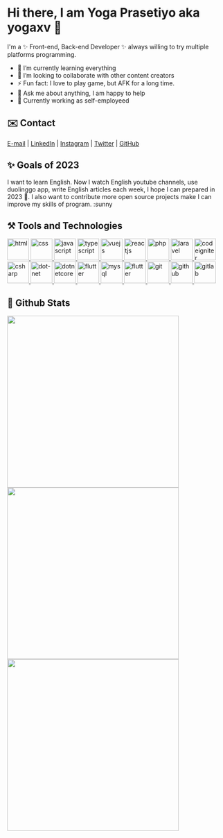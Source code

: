 # Hi there, I am Yoga Prasetiyo aka yogaxv 👋

I'm a ✨ Front-end, Back-end Developer ✨  always willing to try multiple platforms programming.

- 🌱 I’m currently learning everything
- 👯 I’m looking to collaborate with other content creators
- ⚡ Fun fact: I love to play game, but AFK for a long time.
- 💬 Ask me about anything, I am happy to help
- 💼 Currently working as self-employeed

## ✉️ Contact

[E-mail](mailto:yoga.xv@gmail.com) | [LinkedIn](https://www.linkedin.com/in/yogaxv) | [Instagram](https://www.instagram.com/sudip._.mondal/) | [Twitter](https://twitter.com/yogaxv) | [GitHub](https://github.com/yogaxv)

## ✨ Goals of 2023

I want to learn English. Now I watch English youtube channels, use duolinggo app, write English articles each week, I hope I can prepared in 2023 💪. I also want to contribute more open source projects make I can improve my skills of program. :sunny

## ⚒️ Tools and Technologies

<p class="technologies left">
  <a href="https://www.w3.org/html/" target="_blank" title="html">
    <img src="https://cdn.jsdelivr.net/gh/devicons/devicon/icons/html5/html5-original.svg" width="50px" alt="html" />
  </a>
  <a href="https://www.w3.org/Style/CSS/" target="_blank" title="css">
    <img src="https://cdn.jsdelivr.net/gh/devicons/devicon/icons/css3/css3-original.svg" width="50px" alt="css"/>
  </a>
  <a href="https://developer.mozilla.org/en-US/docs/Web/JavaScript" target="_blank" title="javascript">
    <img src="https://cdn.jsdelivr.net/gh/devicons/devicon/icons/javascript/javascript-original.svg" width="50px" alt="javascript"/>
  </a>
  <a href="https://www.typescriptlang.org" target="_blank" title="typescript">
    <img src="https://cdn.jsdelivr.net/gh/devicons/devicon/icons/typescript/typescript-original.svg" width="50px" alt="typescript"/>
  </a>
  <a href="https://www.vuejs.org" target="_blank" title="vuejs">
    <img src="https://cdn.jsdelivr.net/gh/devicons/devicon/icons/vuejs/vuejs-original.svg" width="50px" alt="vuejs"/>
  </a>
  <a href="https://www.reactjs.org" target="_blank" title="reactjs">
    <img src="https://cdn.jsdelivr.net/gh/devicons/devicon/icons/react/react-original.svg" width="50px" alt="reactjs"/>
  </a>
  <a href="https://www.php.net" target="_blank" title="php">
    <img src="https://cdn.jsdelivr.net/gh/devicons/devicon/icons/php/php-original.svg" width="50px" alt="php"/>
  </a>
  <a href="https://www.laravel.net" target="_blank" title="laravel">
    <img src="https://cdn.jsdelivr.net/gh/devicons/devicon/icons/laravel/laravel-plain.svg" width="50px" alt="laravel" />
  </a>
  <a href="https://www.codeigniter.net" target="_blank" title="codeigniter">
    <img src="https://cdn.jsdelivr.net/gh/devicons/devicon/icons/codeigniter/codeigniter-plain.svg" width="50px" alt="codeigniter"/>
  </a>
  <a href="https://docs.microsoft.com/en-us/dotnet/csharp" target="_blank" title="csharp">
    <img src="https://cdn.jsdelivr.net/gh/devicons/devicon/icons/csharp/csharp-original.svg" width="50px" alt="csharp"/>
  </a>
  <a href="https://dotnet.microsoft.com" target="_blank" title="dot-net">
    <img src="https://cdn.jsdelivr.net/gh/devicons/devicon/icons/dot-net/dot-net-original.svg" width="50px" alt="dot-net"/>
  </a>
  <a href="https://dotnet.microsoft.com" target="_blank" title="dotnetcore">
    <img src="https://cdn.jsdelivr.net/gh/devicons/devicon/icons/dotnetcore/dotnetcore-original.svg" width="50px" alt="dotnetcore"/>
  </a>
  <a href="https://www.flutter.dev" target="_blank" title="flutter">
    <img src="https://cdn.jsdelivr.net/gh/devicons/devicon/icons/flutter/flutter-original.svg" width="50px" alt="flutter"/>
  </a>
  <a href="https://www.mysql.com/" target="_blank" title="mysql">
    <img src="https://cdn.jsdelivr.net/gh/devicons/devicon/icons/mysql/mysql-original.svg" width="50px" alt="mysql"/>
  </a>
  <a href="https://www.microsoft.com/en-us/sql-server/sql-server-2019" target="_blank" title="flutter">
    <img src="https://cdn.jsdelivr.net/gh/devicons/devicon/icons/microsoftsqlserver/microsoftsqlserver-plain.svg" width="50px" alt="flutter"/>
  </a>
  <a href="https://www.git-scm.com" target="_blank" title="git">
    <img src="https://cdn.jsdelivr.net/gh/devicons/devicon/icons/git/git-original.svg" width="50px" alt="git"/>
  </a>
  <a href="https://www.github.com" target="_blank" title="github">
    <img src="https://cdn.jsdelivr.net/gh/devicons/devicon/icons/github/github-original.svg" width="50px" alt="github"/>
  </a>
  <a href="https://www.gitlab.com" target="_blank" title="gitlab">
    <img src="https://cdn.jsdelivr.net/gh/devicons/devicon/icons/gitlab/gitlab-original.svg" width="50px" alt="gitlab"/>
  </a>
</p>

## 🧭 Github Stats

<img  width=396 src="https://github-readme-stats.vercel.app/api?username=yogaxv&theme=vue-dark&show_icons=true&hide_border=true&count_private=true"/>

<img  width=396 src="https://github-readme-streak-stats.herokuapp.com/?user=yogaxv&theme=vue-dark&hide_border=true"/>

<img  width=396 src="https://github-readme-stats.vercel.app/api/top-langs/?username=yogaxv&theme=vue-dark&show_icons=true&hide_border=true&layout=compact"/>
